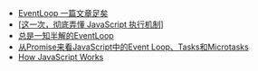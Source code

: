

* [EventLoop 一篇文章足矣](http://www.jianshu.com/p/de7aba994523)
* [[这一次，彻底弄懂 JavaScript 执行机制](https://juejin.im/post/59e85eebf265da430d571f89#heading-4)]
* [总是一知半解的EventLoop](http://www.sohu.com/a/156422715_463970)
* [从Promise来看JavaScript中的Event Loop、Tasks和Microtasks](https://github.com/creeperyang/blog/issues/21)
* [How JavaScript Works](https://blog.sessionstack.com/how-javascript-works-event-loop-and-the-rise-of-async-programming-5-ways-to-better-coding-with-2f077c4438b5)
